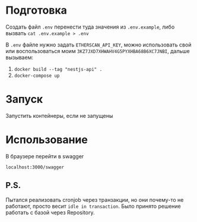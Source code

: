 
# Подготовка
Создать файл `.env` перенести туда значения из `.env.example`, либо вызвать `cat .env.example > .env`

В `.env` файле нужно задать `ETHERSCAN_API_KEY`, можно использовать свой или воспользоваться моим `3KZ7JXD7XHWAHV4G5PYXHBA68B6XC7JNBI`, дальше вызываем:

1. ```docker build --tag "nestjs-api" .```
2. ```docker-compose up```

# Запуск
Запустить контейнеры, если не запущены

# Использование
В браузере перейти в swagger
```
localhost:3000/swagger
```

## P.S. 
Пытался реализовать cronjob через транзакции, но они почему-то не работают, просто весит `idle in transaction`. Было принято решение работать с базой через Repository.